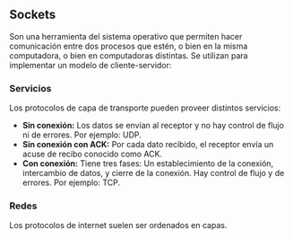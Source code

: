 ## Sockets

Son una herramienta del sistema operativo que permiten hacer comunicación entre dos procesos que estén, o bien en la misma computadora, o bien en computadoras distintas. Se utilizan para implementar un modelo de cliente-servidor:

### Servicios

Los protocolos de capa de transporte pueden proveer distintos servicios:

- **Sin conexión:** Los datos se envían al receptor y no hay control de flujo ni de errores. Por ejemplo: UDP.
- **Sin conexión con ACK:** Por cada dato recibido, el receptor envía un acuse de recibo conocido como ACK.
- **Con conexión:** Tiene tres fases: Un establecimiento de la conexión, intercambio de datos, y cierre de la conexión. Hay control de flujo y de errores. Por ejemplo: TCP.

### Redes

Los protocolos de internet suelen ser ordenados en capas.
